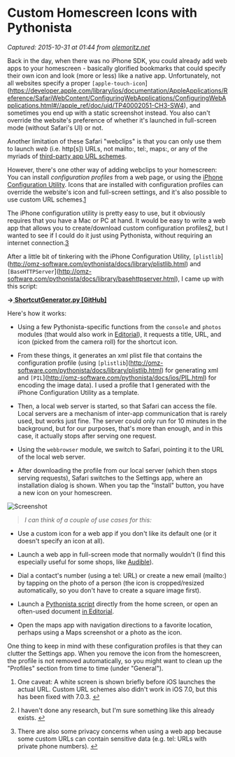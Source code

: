 # Custom Homescreen Icons with Pythonista

_Captured: 2015-10-31 at 01:44 from [olemoritz.net](http://olemoritz.net/custom-homescreen-icons-with-pythonista.html)_

Back in the day, when there was no iPhone SDK, you could already add web apps to your homescreen - basically glorified bookmarks that could specify their own icon and look (more or less) like a native app. Unfortunately, not all websites specify a proper `[apple-touch-icon`](https://developer.apple.com/library/ios/documentation/AppleApplications/Reference/SafariWebContent/ConfiguringWebApplications/ConfiguringWebApplications.html#//apple_ref/doc/uid/TP40002051-CH3-SW4), and sometimes you end up with a static screenshot instead. You also can't override the website's preference of whether it's launched in full-screen mode (without Safari's UI) or not.

Another limitation of these Safari "webclips" is that you can only use them to launch _web_ (i.e. http[s]) URLs, not mailto:, tel:, maps:, or any of the myriads of [third-party app URL schemes](http://handleopenurl.com).

However, there's one other way of adding webclips to your homescreen: You can install _configuration profiles_ from a web page, or using the [iPhone Configuration Utility](http://support.apple.com/downloads/#iphone%20configuration%20utility). Icons that are installed with configuration profiles can override the website's icon and full-screen settings, and it's also possible to use custom URL schemes.[1](http://olemoritz.net/custom-homescreen-icons-with-pythonista.html)

The iPhone configuration utility is pretty easy to use, but it obviously requires that you have a Mac or PC at hand. It would be easy to write a web app that allows you to create/download custom configuration profiles[2](http://olemoritz.net/custom-homescreen-icons-with-pythonista.html), but I wanted to see if I could do it just using Pythonista, without requiring an internet connection.[3](http://olemoritz.net/custom-homescreen-icons-with-pythonista.html)

After a little bit of tinkering with the iPhone Configuration Utility, `[plistlib`](http://omz-software.com/pythonista/docs/library/plistlib.html) and `[BaseHTTPServer`](http://omz-software.com/pythonista/docs/library/basehttpserver.html), I came up with this script:

**->[ ShortcutGenerator.py [GitHub]](https://gist.github.com/omz/7870550)**

Here's how it works:

  * Using a few Pythonista-specific functions from the `console` and `photos` modules (that would also work in [Editorial](http://editorial-app.com)), it requests a title, URL, and icon (picked from the camera roll) for the shortcut icon.

  * From these things, it generates an xml plist file that contains the configuration profile (using `[plistlib`](http://omz-software.com/pythonista/docs/library/plistlib.html) for generating xml and `[PIL`](http://omz-software.com/pythonista/docs/ios/PIL.html) for encoding the image data). I used a profile that I generated with the iPhone Configuration Utility as a template.

  * Then, a local web server is started, so that Safari can access the file. Local servers are a mechanism of inter-app communication that is rarely used, but works just fine. The server could only run for 10 minutes in the background, but for our purposes, that's more than enough, and in this case, it actually stops after serving one request.

  * Using the `webbrowser` module, we switch to Safari, pointing it to the URL of the local web server.

  * After downloading the profile from our local server (which then stops serving requests), Safari switches to the Settings app, where an installation dialog is shown. When you tap the "Install" button, you have a new icon on your homescreen.

![Screenshot](http://olemoritz.net/static/images/config_profile_screenshot.png)

> _I can think of a couple of use cases for this:_

  * Use a custom icon for a web app if you don't like its default one (or it doesn't specify an icon at all).

  * Launch a web app in full-screen mode that normally wouldn't (I find this especially useful for some shops, like [Audible](http://audible.com)).

  * Dial a contact's number (using a tel: URL) or create a new email (mailto:) by tapping on the photo of a person (the icon is cropped/resized automatically, so you don't have to create a square image first).

  * Launch a [Pythonista script](http://omz-software.com/pythonista/docs/ios/urlscheme.html) directly from the home screen, or open an often-used document [in Editorial](http://omz-software.com/editorial/docs/ios/editorial_urlscheme.html).

  * Open the maps app with navigation directions to a favorite location, perhaps using a Maps screenshot or a photo as the icon.

One thing to keep in mind with these configuration profiles is that they can clutter the Settings app. When you remove the icon from the homescreen, the profile is not removed automatically, so you might want to clean up the "Profiles" section from time to time (under "General").

  1. One caveat: A white screen is shown briefly before iOS launches the actual URL. Custom URL schemes also didn't work in iOS 7.0, but this has been fixed with 7.0.3. [↩](http://olemoritz.net/custom-homescreen-icons-with-pythonista.html)

  2. I haven't done any research, but I'm sure something like this already exists. [↩](http://olemoritz.net/custom-homescreen-icons-with-pythonista.html)

  3. There are also some privacy concerns when using a web app because some custom URLs can contain sensitive data (e.g. tel: URLs with private phone numbers). [↩](http://olemoritz.net/custom-homescreen-icons-with-pythonista.html)
